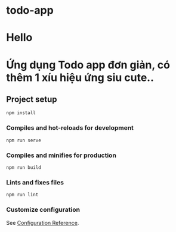 # todo-app
# Hello
# Ứng dụng Todo app đơn giản, có thêm 1 xíu hiệu ứng siu cute..
## Project setup
```
npm install
```

### Compiles and hot-reloads for development
```
npm run serve
```

### Compiles and minifies for production
```
npm run build
```

### Lints and fixes files
```
npm run lint
```

### Customize configuration
See [Configuration Reference](https://cli.vuejs.org/config/).

